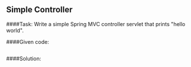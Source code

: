 ## Simple Controller

####Task:
Write a simple Spring MVC controller servlet that prints "hello world".

####Given code:
```java
```

####Solution:
```java
```
